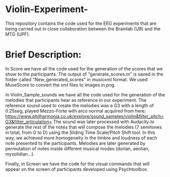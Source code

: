 # Violin-Experiment-
This repository contains the code used for the EEG experiments that are being carried out in close collaboration between the Brainlab (UB) and the MTG (UPF). 

# Brief Description:

In Score we have all the code used for the generation of the scores that we show to the participants. 
The output of "generate_scores.m" is saved in the folder called "New_generated_scores" in musicxml format. We used MuseScore to
convert the xml files to images in png. 

In Violin_Sample_sounds we have all the code used for the generation of the melodies that participants hear as reference in our
experiment. The reference sound used to create the melodies was a G3 with a length of 0.25seg, played Mezzo-Forte with arco normal 
acquired from here: 
https://www.philharmonia.co.uk/explore/sound_samples/violin&filter_pitch=G3&filter_articulation= 
The sound was later processed with Audacity to generate the rest of the notes that will compose the melodies (7 semitones in total, 
from G to D) using the Sliding Time Scale/Pitch Shift tool. In this way, we achieved more homogeneity in the timbre and loudness of 
each note presented to the participants. Melodies are later generated by permutation of notes inside different musical modes (dorian,
aeolian, myxolidian...). 

Finally, in Screen we have the code for the visual commands that will appear on the screen of participants developed using Psychtoolbox.


